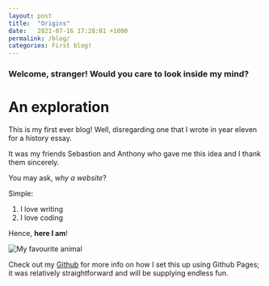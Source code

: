 ```yaml
---
layout: post
title:  "Origins"
date:   2021-07-16 17:28:01 +1000
permalink: /blog/
categories: First blog!
---
```

### Welcome, stranger! Would you care to look inside my mind?

# An exploration
This is my first ever blog! Well, disregarding one that I wrote in year eleven for a history essay.

It was my friends Sebastion and Anthony who gave me this idea and I thank them sincerely.

You may ask, *why a website*?

Simple:
1. I love writing
2. I love coding

Hence, **here I am**!

![My favourite animal](https://www.australiangeographic.com.au/wp-content/uploads/2018/06/Pygmy-Possum_Amanda-McLean-Copy-1.jpg)


Check out my [Github][github-page] for more info on how I set this up using Github Pages; it was relatively straightforward and will be supplying endless fun.

[github-page]: https://github.com/peter-mcnair